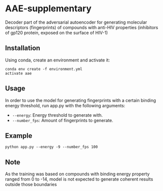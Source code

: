 # AAE-supplementary

Decoder part of the adversarial autoencoder for generating molecular descriptors (fingerprints) of compounds with anti-HIV properties (inhibitors of gp120 protein, exposed on the surface of HIV-1)

## Installation

Using conda, create an environment and activate it:

```
conda env create -f environment.yml
activate aae
```

## Usage

In order to use the model for generating fingerprints with a certain binding energy threshold, run app.py with the following arguments:

* ```--energy```: Energy threshold to generate with.
* ```--number_fps```: Amount of fingerprints to generate.


## Example
```
python app.py --energy -9 --number_fps 100
```

## Note

As the training was based on compounds with binding energy property ranged from 0 to -14, model is not expected to generate coherent results outside those boundaries
